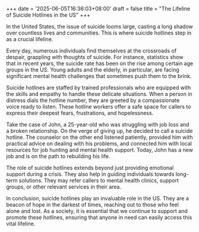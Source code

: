 +++
date = '2025-06-05T16:36:03+08:00'
draft = false
title = "The Lifeline of Suicide Hotlines in the US"
+++

In the United States, the issue of suicide looms large, casting a long shadow over countless lives and communities. This is where suicide hotlines step in as a crucial lifeline. 

Every day, numerous individuals find themselves at the crossroads of despair, grappling with thoughts of suicide. For instance, statistics show that in recent years, the suicide rate has been on the rise among certain age groups in the US. Young adults and the elderly, in particular, are facing significant mental health challenges that sometimes push them to the brink. 

Suicide hotlines are staffed by trained professionals who are equipped with the skills and empathy to handle these delicate situations. When a person in distress dials the hotline number, they are greeted by a compassionate voice ready to listen. These hotline workers offer a safe space for callers to express their deepest fears, frustrations, and hopelessness. 

Take the case of John, a 25-year-old who was struggling with job loss and a broken relationship. On the verge of giving up, he decided to call a suicide hotline. The counselor on the other end listened patiently, provided him with practical advice on dealing with his problems, and connected him with local resources for job hunting and mental health support. Today, John has a new job and is on the path to rebuilding his life. 

The role of suicide hotlines extends beyond just providing emotional support during a crisis. They also help in guiding individuals towards long-term solutions. They may refer callers to mental health clinics, support groups, or other relevant services in their area. 

In conclusion, suicide hotlines play an invaluable role in the US. They are a beacon of hope in the darkest of times, reaching out to those who feel alone and lost. As a society, it is essential that we continue to support and promote these hotlines, ensuring that anyone in need can easily access this vital lifeline.